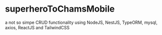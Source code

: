 # superheroToChamsMobile
a not so simpe CRUD functionality using NodeJS, NestJS, TypeORM, mysql, axios, ReactJS and TailwindCSS
